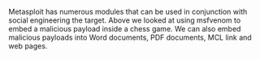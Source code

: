Metasploit has numerous modules that can be used in conjunction with social engineering the target.
Above we looked at using msfvenom to embed a malicious payload inside a chess game. We can also
embed malicious payloads into Word documents, PDF documents, MCL link and web pages.
